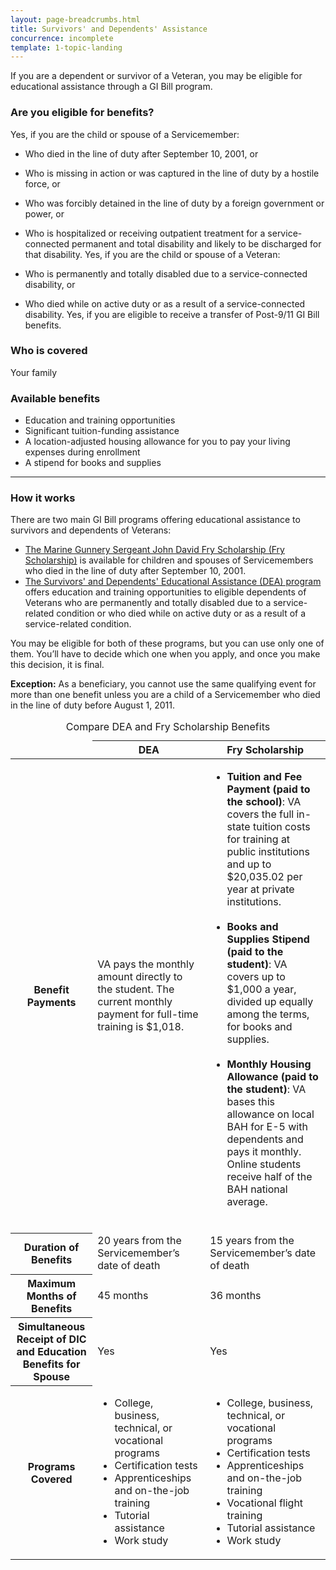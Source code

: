 ```yaml
---
layout: page-breadcrumbs.html
title: Survivors' and Dependents' Assistance
concurrence: incomplete
template: 1-topic-landing
---
```


<div class="va-introtext">

If you are a dependent or survivor of a Veteran, you may be eligible for educational assistance through a GI Bill program.
</div>

<div class="feature" markdown="1">

### Are you eligible for benefits?
Yes, if you are the child or spouse of a Servicemember:
  - Who died in the line of duty after September 10, 2001, or
  - Who is missing in action or was captured in the line of duty by a hostile force, or
  -	Who was forcibly detained in the line of duty by a foreign government or power, or
  -	Who is hospitalized or receiving outpatient treatment for a service-connected permanent and total disability and likely to be discharged for that disability.
Yes, if you are the child or spouse of a Veteran:

  - Who is permanently and totally disabled due to a service-connected disability, or
  -	Who died while on active duty or as a result of a service-connected disability.
Yes, if you are eligible to receive a transfer of Post-9/11 GI Bill benefits.

### Who is covered
Your family
</div>

### Available benefits

- Education and training opportunities
- Significant tuition-funding assistance
- A location-adjusted housing allowance for you to pay your living expenses during enrollment
- A stipend for books and supplies

--------

### How it works

There are two main GI Bill programs offering educational assistance to survivors and dependents of Veterans:

- [The Marine Gunnery Sergeant John David Fry Scholarship (Fry Scholarship)](/education/gi-bill/survivors-dependent-assistance/fry-scholarship/) is available for children and spouses of Servicemembers who died in the line of duty after September 10, 2001.
- [The Survivors' and Dependents' Educational Assistance (DEA) program](/education/gi-bill/survivors-dependent-assistance/dependents-education/) offers education and training opportunities to eligible dependents of Veterans who are permanently and totally disabled due to a service-related condition or who died while on active duty or as a result of a service-related condition.

You may be eligible for both of these programs, but you can use only one of them. You’ll have to decide which one when you apply, and once you make this decision, it is final.

**Exception:** As a beneficiary, you cannot use the same qualifying event for more than one benefit unless you are a child of a Servicemember who died in the line of duty before August 1, 2011.

<div class="va-table-overflow">
<table class="va-table-explanatory">
<caption>Compare DEA and Fry Scholarship Benefits</caption>
<thead>
  <tr>
    <td colspan="1"></td>
    <th colspan="1" scope="col">DEA</th>
    <th colspan="1" scope="col">Fry Scholarship</th>
  </tr>
</thead>
<tbody>
  <tr>
    <th scope="row"><strong>Benefit Payments</strong></th>
    <td>VA pays the monthly amount directly to the student. The current monthly payment for full-time training is $1,018.</td>
    <td>
    <ul>
      <li><strong>Tuition and Fee Payment (paid to the school)</strong>: VA covers the full in-state tuition costs for training at public institutions and up to $20,035.02 per year at private institutions.<br /><br /></li>
      <li><strong>Books and Supplies Stipend (paid to the student)</strong>:
    VA covers up to $1,000 a year, divided up equally among the terms, for books and supplies.<br /><br /></li>
      <li><strong>Monthly Housing Allowance (paid to the student)</strong>:
      VA bases this allowance on local BAH for E-5 with dependents and pays it monthly. Online students receive half of the BAH national average.</li>
    </ul>
    </td>
  </tr>

  <tr>
    <th scope="row"><strong>Duration of Benefits</strong></th>
    <td>20 years from the Servicemember’s date of death
  </td>
    <td>15 years from the Servicemember’s date of death
  </td>
  </tr>

  <tr>
    <th scope="row"><strong>Maximum Months of Benefits</strong></th>
    <td>45 months</td>
    <td>36 months</td>
  </tr>

  <tr>
    <th scope="row"><strong>Simultaneous Receipt of DIC and Education Benefits for Spouse</strong></th>
    <td>Yes</td>
    <td>Yes</td>
  </tr>

  <tr>
    <th scope="row"><strong>Programs Covered</strong></th>
    <td>
      <ul>
        <li>College, business, technical, or vocational programs</li>
        <li>Certification tests</li>
        <li>Apprenticeships and on-the-job training</li>
        <li>Tutorial assistance</li>
        <li>Work study
      </ul>
    </td>
    <td>
      <ul>
        <li>College, business, technical, or vocational programs</li>
        <li>Certification tests</li>
        <li>Apprenticeships and on-the-job training</li>
        <li>Vocational flight training</li>
        <li>Tutorial assistance</li>
        <li>Work study</li>
      </ul>
    </td>
  </tr>
</tbody>
</table>
